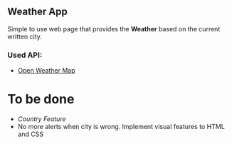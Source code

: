 ## Weather App

Simple to use web page that provides the **Weather** based on the current written city.

### Used API:

- [Open Weather Map](http://openweathermap.org/)

# To be done

-  _Country Feature_
- No more alerts when city is wrong. Implement visual features to HTML and CSS
